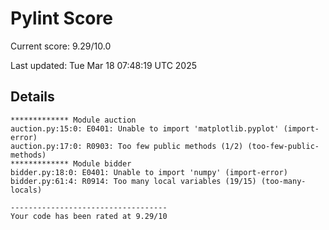 # Pylint Score

Current score: 9.29/10.0

Last updated: Tue Mar 18 07:48:19 UTC 2025

## Details
```
************* Module auction
auction.py:15:0: E0401: Unable to import 'matplotlib.pyplot' (import-error)
auction.py:17:0: R0903: Too few public methods (1/2) (too-few-public-methods)
************* Module bidder
bidder.py:18:0: E0401: Unable to import 'numpy' (import-error)
bidder.py:61:4: R0914: Too many local variables (19/15) (too-many-locals)

-----------------------------------
Your code has been rated at 9.29/10

```
